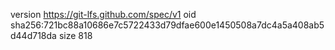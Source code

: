 version https://git-lfs.github.com/spec/v1
oid sha256:721bc88a10686e7c5722433d79dfae600e1450508a7dc4a5a408ab5d44d718da
size 818
